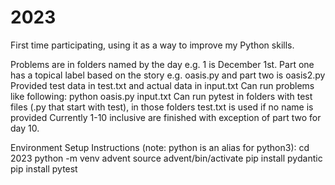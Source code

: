 # 2023

First time participating, using it as a way to improve my Python skills.

Problems are in folders named by the day e.g. 1 is December 1st.
Part one has a topical label based on the story e.g. oasis.py and part two is oasis2.py
Provided test data in test.txt and actual data in input.txt
Can run problems like following: python oasis.py input.txt
Can run pytest in folders with test files (.py that start with test), in those folders test.txt is used if no name is provided
Currently 1-10 inclusive are finished with exception of part two for day 10.

Environment Setup Instructions (note: python is an alias for python3):
cd 2023
python -m venv advent
source advent/bin/activate
pip install pydantic
pip install pytest
